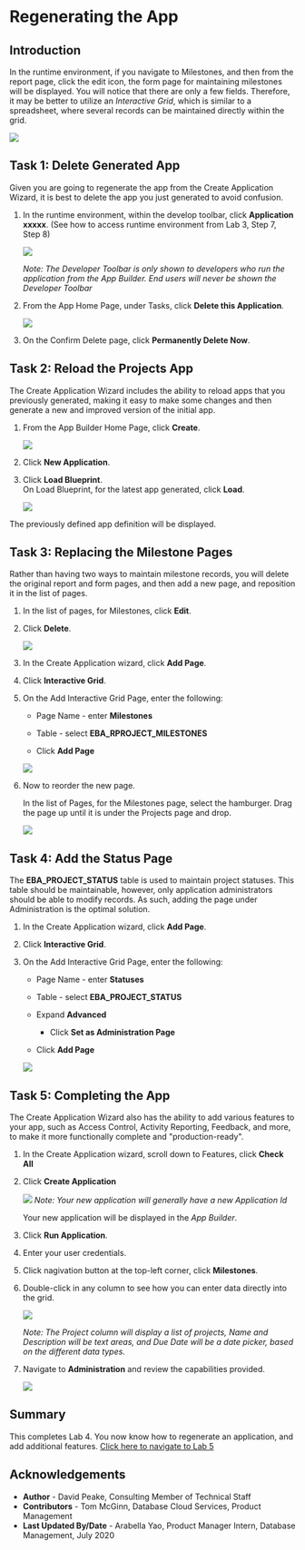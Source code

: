 # Regenerating the App

## Introduction

In the runtime environment, if you navigate to Milestones, and then from the report page, click the edit icon, the form page for maintaining milestones will be displayed. You will notice that there are only a few fields. Therefore, it may be better to utilize an *Interactive Grid*, which is similar to a spreadsheet, where several records can be maintained directly within the grid.

![](images/milestone-form.png " ")

## Task 1: Delete Generated App
Given you are going to regenerate the app from the Create Application Wizard, it is best to delete the app you just generated to avoid confusion.

1. In the runtime environment, within the develop toolbar, click **Application xxxxx**. (See how to access runtime environment from Lab 3, Step 7, Step 8)

    ![](images/dev-toolbar.png " ")  

    *Note: The Developer Toolbar is only shown to developers who run the application from the App Builder. End users will never be shown the Developer Toolbar*

2. From the App Home Page, under Tasks, click **Delete this Application**.  

    ![](images/delete-app.png " ")  

3. On the Confirm Delete page, click **Permanently Delete Now**.

## Task 2: Reload the Projects App
The Create Application Wizard includes the ability to reload apps that you previously generated, making it easy to make some changes and then generate a new and improved version of the initial app.

1. From the App Builder Home Page, click **Create**.

    ![](images/create-app.png " ")

2. Click **New Application**.

3. Click **Load Blueprint**.    
    On Load Blueprint, for the latest app generated, click **Load**.  

    ![](images/load-blueprint.png " ")  

The previously defined app definition will be displayed.

## Task 3: Replacing the Milestone Pages
Rather than having two ways to maintain milestone records, you will delete the original report and form pages, and then add a new page, and reposition it in the list of pages.

1. In the list of pages, for Milestones, click **Edit**.
2. Click **Delete**.  

    ![](images/delete-old-page.png " ")

3. In the Create Application wizard, click **Add Page**.
4. Click **Interactive Grid**.
5. On the Add Interactive Grid Page, enter the following:
    - Page Name - enter **Milestones**
    - Table - select **EBA\_RPROJECT_MILESTONES**

    - Click **Add Page**  

    ![](images/set-milestones.png " ")

6. Now to reorder the new page.

    In the list of Pages, for the Milestones page, select the hamburger.
    Drag the page up until it is under the Projects page and drop.

    ![](images/move-milestones.png " ")


## Task 4: Add the Status Page
The **EBA\_PROJECT_STATUS** table is used to maintain project statuses. This table should be maintainable, however, only application administrators should be able to modify records. As such, adding the page under Administration is the optimal solution.

1. In the Create Application wizard, click **Add Page**.
2. Click **Interactive Grid**.
3. On the Add Interactive Grid Page, enter the following:
    - Page Name - enter **Statuses**
    - Table - select **EBA\_PROJECT_STATUS**
    - Expand **Advanced**
        - Click **Set as Administration Page**

    - Click **Add Page**  

    ![](images/set-status.png " ")


## Task 5: Completing the App
The Create Application Wizard also has the ability to add various features to your app, such as Access Control, Activity Reporting, Feedback, and more, to make it more functionally complete and "production-ready".

1. In the Create Application wizard, scroll down to Features, click **Check All**
2. Click **Create Application**

    ![](images/check-features.png " ")
    *Note: Your new application will generally have a new Application Id*

    Your new application will be displayed in the *App Builder*.

3. Click **Run Application**.
4. Enter your user credentials.
5. Click nagivation button at the top-left corner, click **Milestones**.
6. Double-click in any column to see how you can enter data directly into the grid.

    ![](images/view-milestones.png " ")

    *Note: The Project column will display a list of projects, Name and Description will be text areas, and Due Date will be a date picker, based on the different data types.*

7. Navigate to **Administration** and review the capabilities provided.

    ![](images/view-admin.png " ")

## **Summary**

This completes Lab 4. You now know how to regenerate an application, and add additional features. [Click here to navigate to Lab 5](?lab=lab-5-improving-dashboard)

## **Acknowledgements**

 - **Author** -  David Peake, Consulting Member of Technical Staff
 - **Contributors** - Tom McGinn, Database Cloud Services, Product Management
 - **Last Updated By/Date** - Arabella Yao, Product Manager Intern, Database Management, July 2020

